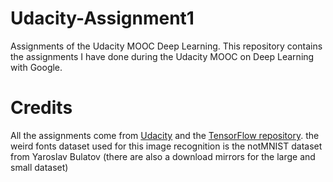# Udacity-Assignment1

Assignments of the Udacity MOOC Deep Learning. This repository contains the assignments I have done during the Udacity MOOC on Deep Learning with Google. 

# Credits
All the assignments come from [Udacity](https://github.com/tensorflow/tensorflow/blob/master/tensorflow/examples/udacity/1_notmnist.ipynb) and the [TensorFlow repository](https://github.com/tensorflow/tensorflow/tree/master/tensorflow/examples/udacity). 
the weird fonts dataset used for this image recognition is the notMNIST dataset from Yaroslav Bulatov (there are also a download mirrors for the large and small dataset)
